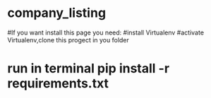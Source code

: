 # company_listing
#If you want install this page you need:
#install Virtualenv
#activate Virtualenv,clone this progect in you folder 
# run in terminal pip install -r requirements.txt
